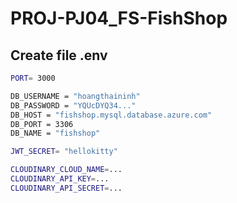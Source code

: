 # PROJ-PJ04_FS-FishShop

## Create file .env
```bash
PORT= 3000

DB_USERNAME = "hoangthaininh"
DB_PASSWORD = "YQUcDYQ34..."
DB_HOST = "fishshop.mysql.database.azure.com"
DB_PORT = 3306
DB_NAME = "fishshop"

JWT_SECRET= "hellokitty"

CLOUDINARY_CLOUD_NAME=...
CLOUDINARY_API_KEY=...
CLOUDINARY_API_SECRET=...
```
